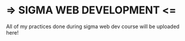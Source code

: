 # => SIGMA WEB DEVELOPMENT <=
All of my practices done during sigma web dev course will be uploaded here!